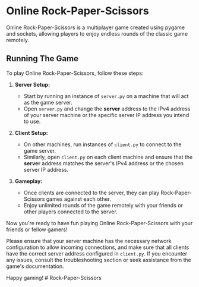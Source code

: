 # Online Rock-Paper-Scissors

Online Rock-Paper-Scissors is a multiplayer game created using pygame and sockets, allowing players to enjoy endless rounds of the classic game remotely.

## Running The Game

To play Online Rock-Paper-Scissors, follow these steps:

1. **Server Setup:**
   - Start by running an instance of `server.py` on a machine that will act as the game server.
   - Open `server.py` and change the **server** address to the IPv4 address of your server machine or the specific server IP address you intend to use.

2. **Client Setup:**
   - On other machines, run instances of `client.py` to connect to the game server.
   - Similarly, open `client.py` on each client machine and ensure that the **server** address matches the server's IPv4 address or the chosen server IP address.

3. **Gameplay:**
   - Once clients are connected to the server, they can play Rock-Paper-Scissors games against each other.
   - Enjoy unlimited rounds of the game remotely with your friends or other players connected to the server.

Now you're ready to have fun playing Online Rock-Paper-Scissors with your friends or fellow gamers!

Please ensure that your server machine has the necessary network configuration to allow incoming connections, and make sure that all clients have the correct server address configured in `client.py`. If you encounter any issues, consult the troubleshooting section or seek assistance from the game's documentation.

Happy gaming!
#   R o c k - P a p e r - S c i s s o r s 
 
 